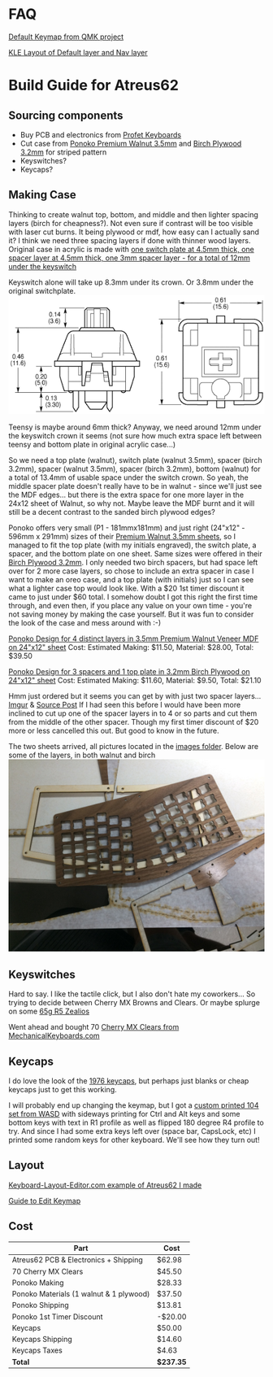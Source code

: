 # FAQ

[Default Keymap from QMK project](https://github.com/qmk/qmk_firmware/blob/master/keyboards/atreus62/keymaps/default/keymap.c)

[KLE Layout of Default layer and Nav layer](http://www.keyboard-layout-editor.com/#/gists/ba3723e5507de945f8a2954fe8877d16)

# Build Guide for Atreus62

## Sourcing components

- Buy PCB and electronics from [Profet Keyboards](http://shop.profetkeyboards.com/product/atreus62-pcb)
- Cut case from [Ponoko Premium Walnut 3.5mm](https://www.ponoko.com/make-and-sell/show-material/598-premium-veneer-mdf-walnut#main-image) and [Birch Plywood 3.2mm](https://www.ponoko.com/make-and-sell/show-material/358-plywood-birch#main-image) for striped pattern
- Keyswitches?
- Keycaps?

## Making Case

Thinking to create walnut top, bottom, and middle and then lighter spacing layers (birch for cheapness?). Not even sure if contrast will be too visible with laser cut burns. It being plywood or mdf, how easy can I actually sand it? I think we need three spacing layers if done with thinner wood layers. Original case in acrylic is made with [one switch plate at 4.5mm thick, one spacer layer at 4.5mm thick, one 3mm spacer layer - for a total of 12mm under the keyswitch](https://github.com/profet23/atreus62/issues/1)

Keyswitch alone will take up 8.3mm under its crown. Or 3.8mm under the original switchplate. 
![Cherry MX Keyswitch Dimensions](images/cherrymx-dimensions.gif)

Teensy is maybe around 6mm thick? Anyway, we need around 12mm under the keyswitch crown it seems (not sure how much extra space left between teensy and bottom plate in original acrylic case...) 

So we need a top plate (walnut), switch plate (walnut 3.5mm), spacer (birch 3.2mm), spacer (walnut 3.5mm), spacer (birch 3.2mm), bottom (walnut) for a total of 13.4mm of usable space under the switch crown. So yeah, the middle spacer plate doesn't really have to be in walnut - since we'll just see the MDF edges... but there is the extra space for one more layer in the 24x12 sheet of Walnut, so why not. Maybe leave the MDF burnt and it will still be a decent contrast to the sanded birch plywood edges?

Ponoko offers very small (P1 - 181mmx181mm) and just right (24"x12" - 596mm x 291mm) sizes of their [Premium Walnut 3.5mm sheets](https://www.ponoko.com/make-and-sell/show-material/598-premium-veneer-mdf-walnut#main-image), so I managed to fit the top plate (with my initials engraved), the switch plate, a spacer, and the bottom plate on one sheet. Same sizes were offered in their [Birch Plywood 3.2mm](https://www.ponoko.com/make-and-sell/show-material/358-plywood-birch#main-image). I only needed two birch spacers, but had space left over for 2 more case layers, so chose to include an extra spacer in case I want to make an oreo case, and a top plate (with initials) just so I can see what a lighter case top would look like. With a $20 1st timer discount it came to just under $60 total. I somehow doubt I got this right the first time through, and even then, if you place any value on your own time - you're not saving money by making the case yourself. But it was fun to consider the look of the case and mess around with :-)

[Ponoko Design for 4 distinct layers in 3.5mm Premium Walnut Veneer MDF on 24"x12" sheet](ponoko/4layers-initials-24x12-3.5mmPremiumWalnut.svg) Cost: Estimated Making: $11.50, Material:	$28.00, Total: $39.50

[Ponoko Design for 3 spacers and 1 top plate in 3.2mm Birch Plywood on 24"x12" sheet](ponoko/1topPlateInitials-3spacers-24x12-3.2mmBirchPly.svg) Cost: Estimated Making: $11.60, Material: 	$9.50, Total:	$21.10

Hmm just ordered but it seems you can get by with just two spacer layers... [Imgur](http://i.imgur.com/Tp04rdk.jpg) & [Source Post](https://www.reddit.com/r/MechanicalKeyboards/comments/5m8lz1/earthy_atreus62/dc25ng3/) If I had seen this before I would have been more inclined to cut up one of the spacer layers in to 4 or so parts and cut them from the middle of the other spacer. Though my first timer discount of $20 more or less cancelled this out. But good to know in the future.

The two sheets arrived, all pictures located in the [images folder](images/). Below are some of the layers, in both walnut and birch
![I like how they turned out](images/case-both-small.jpg)

 
 ## Keyswitches 
 Hard to say. I like the tactile click, but I also don't hate my coworkers... So trying to decide between Cherry MX Browns and Clears. Or maybe splurge on some [65g R5 Zealios](https://zealpc.net/collections/switches/products/zealio)
 
 Went ahead and bought 70 [Cherry MX Clears from MechanicalKeyboards.com](https://mechanicalkeyboards.com/shop/index.php?l=product_detail&p=594)
 
 ## Keycaps
 I do love the look of the [1976 keycaps](https://www.reddit.com/r/MechanicalKeyboards/comments/4zk8ui/1976_on_my_60_atreus/), but perhaps just blanks or cheap keycaps just to get this working. 
 
 I will probably end up changing the keymap, but I got a [custom printed 104 set from WASD](http://www.wasdkeyboards.com/index.php/products/keycap-set/104-key-cherry-mx-keycap-set.html) with sideways printing for Ctrl and Alt keys and some bottom keys with text in R1 profile as well as flipped 180 degree R4 profile to try. And since I had some extra keys left over (space bar, CapsLock, etc) I printed some random keys for other keyboard. We'll see how they turn out!
 
 ## Layout
[Keyboard-Layout-Editor.com example of Atreus62 I made](http://www.keyboard-layout-editor.com/#/gists/ba3723e5507de945f8a2954fe8877d16) 

[Guide to Edit Keymap](http://nickgreen.info/quick-guide-how-to-edit-keymap-on-atreus62/)

## Cost

| Part                                    | Cost  |
| --------------------------------------- | -------- |
| Atreus62 PCB & Electronics + Shipping   | $62.98   |
| 70 Cherry MX Clears                     | $45.50   |
| Ponoko Making                           | $28.33   |
| Ponoko Materials (1 walnut & 1 plywood) | $37.50   |
| Ponoko Shipping                         | $13.81   |
| Ponoko 1st Timer Discount               | -$20.00  |
| Keycaps                                 | $50.00   |
| Keycaps Shipping                        | $14.60   |
| Keycaps Taxes                           | $4.63    |
| **Total**                               | **$237.35** |



